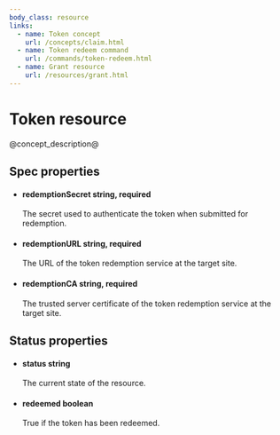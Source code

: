 ```yaml
---
body_class: resource
links:
  - name: Token concept
    url: /concepts/claim.html
  - name: Token redeem command
    url: /commands/token-redeem.html
  - name: Grant resource
    url: /resources/grant.html
---
```


# Token resource

<section>

@concept_description@

</section>

<section>

## Spec properties

- <h4 id="redemptionsecret">redemptionSecret <span class="property-info">string, required</span></h4>

  The secret used to authenticate the token when submitted
  for redemption.

- <h4 id="redemptionurl">redemptionURL <span class="property-info">string, required</span></h4>

  The URL of the token redemption service at the target
  site.

- <h4 id="redemptionca">redemptionCA <span class="property-info">string, required</span></h4>

  The trusted server certificate of the token redemption
  service at the target site.

</section>

<section>

## Status properties

- <h4 id="status">status <span class="property-info">string</span></h4>

  The current state of the resource.

- <h4 id="redeemed">redeemed <span class="property-info">boolean</span></h4>

  True if the token has been redeemed.

</section>
